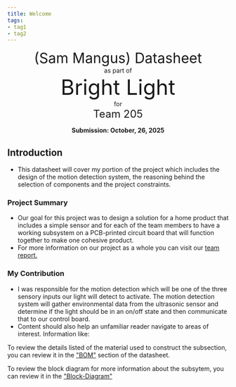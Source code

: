 ```yaml
---
title: Welcome
tags:
- tag1
- tag2
---
```

<center>
<font size= "6">(Sam Mangus) Datasheet</font><br>
as part of<br>
<font size= "8"> Bright Light</font><br>
for<br>
<font size= "5"> Team 205 </font><br>

**Submission: October, 26, 2025**
</center>

## Introduction

* This datasheet will cover my portion of the project which includes the design of the motion detection system, the reasoning behind the selection of components and the project constraints.

### Project Summary

* Our goal for this project was to design a solution for a home product that includes a simple sensor and for each of the team members to have a working subsystem on a PCB-printed circuit board that will function together to make one cohesive product.
* For more information on our project as a whole you can visit our [team report.](https://egr304-team-205-2025-f.github.io/EGR304-2025-F-205.github.io/)


### My Contribution

* I was responsible for the motion detection which will be one of the three sensory inputs our light will detect to activate. The motion detection system will gather environmental data from the ultrasonic sensor and determine if the light should be in an on/off state and then communicate that to our control board. 
* Content should also help an unfamiliar reader navigate to areas of interest. Information like:

To review the details listed of the material used to construct the subsection, you can review it in the ["BOM"](https://embedded-systems-design.github.io/EGR304DataSheetTemplate/03-BOM/BOM/) section of the datasheet.

To review the block diagram for more information about the subsytem, you can review it in the ["Block-Diagram"](https://sammangus.github.io/01-Block-Diagram/Block-Diagram/)
